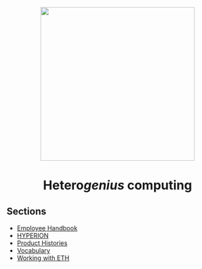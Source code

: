 


<p align="center">
<img src="https://github.com/oreol-ag/handbook/blob/main/Oreol.png" align="center" width="350">
</p>

<h1 align="center">
  Hetero<i>genius</i> computing
</h1>

## Sections
* [Employee Handbook](https://github.com/oreol-ag/employee-handbook#--employee-handbook)
* [HYPERION](https://github.com/oreol-ag/hyperion#--heterogenius-computing)
* [Product Histories](./product-histories.md)
* [Vocabulary](./vocabulary.md)
* [Working with ETH]()
